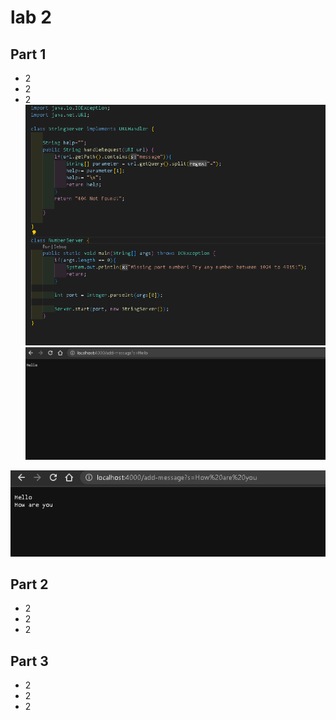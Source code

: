 # lab 2
## Part 1
- 2
- 2
- 2
![image](WM-Screenshots-20230424165845.png)
![image](hello.png)

![image](howareyou.png)
## Part 2
- 2
- 2
- 2
## Part 3
- 2
- 2
- 2

